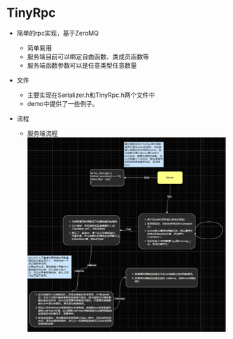 # TinyRpc

- 简单的rpc实现，基于ZeroMQ  
  - 简单易用
  - 服务端目前可以绑定自由函数、类成员函数等
  - 服务端函数参数可以是任意类型任意数量

- 文件
  - 主要实现在Serializer.h和TinyRpc.h两个文件中
  - demo中提供了一些例子。

- 流程
	- 服务端流程
		![flow](https://github.com/hustlyhang/TinyRpc/blob/master/src/Server.png)
